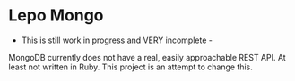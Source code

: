 Lepo Mongo
==========

- This is still work in progress and VERY incomplete -

MongoDB currently does not have a real, easily approachable REST API. At least not written in Ruby. This project is an attempt to change this.
